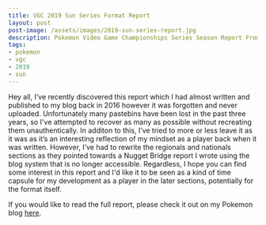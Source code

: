 ```yaml
---
title: VGC 2019 Sun Series Format Report
layout: post
post-image: /assets/images/2019-sun-series-report.jpg
description: Pokemon Video Game Championships Series Season Report From 2019. [Hatenablog Link]
tags:
- pokemon
- vgc
- 2019
- sun
---
```


Hey all, I’ve recently discovered this report which I had almost written and published to my blog back in 2016 however it was forgotten and never uploaded. Unfortunately many pastebins have been lost in the past three years, so I've attempted to recover as many as possible without recreating them unauthentically. In additon to this, I’ve tried to more or less leave it as it was as it’s an interesting reflection of my mindset as a player back when it was written. However, I’ve had to rewrite the regionals and nationals sections as they pointed towards a Nugget Bridge report I wrote using the blog system that is no longer accessible. Regardless, I hope you can find some interest in this report and I'd like it to be seen as a kind of time capsule for my development as a player in the later sections, potentially for the format itself.

If you would like to read the full report, please check it out on my Pokemon blog [here](http://sir-scrubbington.hatenablog.com/entry/2018/12/19/221837).